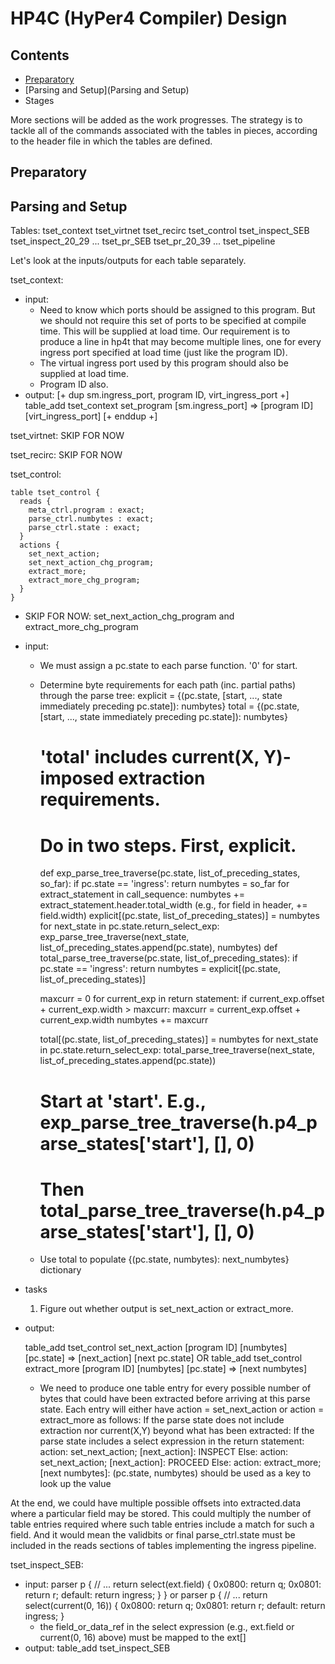# HP4C (HyPer4 Compiler) Design

## Contents
* [Preparatory](Preparatory)
* [Parsing and Setup](Parsing and Setup)
* Stages

More sections will be added as the work progresses.  The strategy is to tackle all of the commands associated with the tables in pieces, according to the header file in which the tables are defined.

## Preparatory

## Parsing and Setup

Tables:
tset_context
tset_virtnet
tset_recirc
tset_control
tset_inspect_SEB
tset_inspect_20_29
...
tset_pr_SEB
tset_pr_20_39
...
tset_pipeline

Let's look at the inputs/outputs for each table separately.

tset_context:
- input:
  - Need to know which ports should be assigned to this program.  But we should not require this set of ports to be specified at compile time.  This will be supplied at load time.  Our requirement is to produce a line in hp4t that may become multiple lines, one for every ingress port specified at load time (just like the program ID).
  - The virtual ingress port used by this program should also be supplied at load time.
  - Program ID also.
- output:
  [+ dup sm.ingress_port, program ID, virt_ingress_port +]
  table_add tset_context set_program [sm.ingress_port] => [program ID] [virt_ingress_port]
  [+ enddup +]

tset_virtnet: SKIP FOR NOW

tset_recirc: SKIP FOR NOW

tset_control:

	table tset_control {
	  reads {
	    meta_ctrl.program : exact;
	    parse_ctrl.numbytes : exact;
	    parse_ctrl.state : exact;
	  }
	  actions {
	    set_next_action;
	    set_next_action_chg_program;
	    extract_more;
	    extract_more_chg_program;
	  }
	}

- SKIP FOR NOW: set_next_action_chg_program and extract_more_chg_program
- input:
  - We must assign a pc.state to each parse function.  '0' for start.
  - Determine byte requirements for each path (inc. partial paths) through the parse tree:
    explicit = {(pc.state, [start, ..., state immediately preceding pc.state]): numbytes}
    total = {(pc.state, [start, ..., state immediately preceding pc.state]): numbytes}
    # 'total' includes current(X, Y)-imposed extraction requirements.
    # Do in two steps.  First, explicit.
    def exp_parse_tree_traverse(pc.state, list_of_preceding_states, so_far):
      if pc.state == 'ingress':
        return
      numbytes = so_far
      for extract_statement in call_sequence:
        numbytes += extract_statement.header.total_width (e.g., for field in header, += field.width)
      explicit[(pc.state, list_of_preceding_states)] = numbytes
      for next_state in pc.state.return_select_exp:
        exp_parse_tree_traverse(next_state, list_of_preceding_states.append(pc.state), numbytes)
    def total_parse_tree_traverse(pc.state, list_of_preceding_states):
      if pc.state == 'ingress':
        return
      numbytes = explicit[(pc.state, list_of_preceding_states)]

      maxcurr = 0
      for current_exp in return statement:
        if current_exp.offset + current_exp.width > maxcurr:
          maxcurr = current_exp.offset + current_exp.width
      numbytes += maxcurr

      total[(pc.state, list_of_preceding_states)] = numbytes
      for next_state in pc.state.return_select_exp:
        total_parse_tree_traverse(next_state, list_of_preceding_states.append(pc.state))
    # Start at 'start'.  E.g., exp_parse_tree_traverse(h.p4_parse_states['start'], [], 0)
    # Then total_parse_tree_traverse(h.p4_parse_states['start'], [], 0)
  - Use total to populate {(pc.state, numbytes): next_numbytes} dictionary

- tasks
  1. Figure out whether output is set_next_action or extract_more.
- output:

  table_add tset_control set_next_action [program ID] [numbytes] [pc.state] => [next_action] [next pc.state]
  OR
  table_add tset_control extract_more [program ID] [numbytes] [pc.state] => [next numbytes]

  - We need to produce one table entry for every possible number of bytes that could have been extracted before arriving at this parse state.  Each entry will either have action = set_next_action or action = extract_more as follows:
      If the parse state does not include extraction nor current(X,Y) beyond what has been extracted:
        If the parse state includes a select expression in the return statement:
          action: set_next_action; [next_action]: INSPECT
        Else:
          action: set_next_action; [next_action]: PROCEED
      Else:
        action: extract_more;
		[next numbytes]: (pc.state, numbytes) should be used as a key to look up the value

At the end, we could have multiple possible offsets into extracted.data where a particular field may be stored.  This could multiply the number of table entries required where such table entries include a match for such a field.  And it would mean the validbits or final parse_ctrl.state must be included in the reads sections of tables implementing the ingress pipeline.

tset_inspect_SEB:
- input:
  parser p {
    // ...
    return select(ext.field) {
      0x0800: return q;
      0x0801: return r;
      default: return ingress;
    }
  }
  or
  parser p {
    // ...
    return select(current(0, 16)) {
      0x0800: return q;
      0x0801: return r;
      default: return ingress;
    }
  - the field_or_data_ref in the select expression (e.g., ext.field or current(0, 16) above) must be mapped to the ext[] 
- output:
  table_add tset_inspect_SEB
